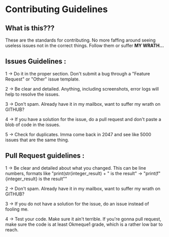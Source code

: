 # Contributing Guidelines

## What is this???

These are the standards for contributing. No more faffing around seeing useless issues not in the correct things. Follow them or suffer **MY WRATH...**

## Issues Guidelines : 

1 -> Do it in the proper section. Don't submit a bug through a "Feature Request" or "Other" issue template.

2 -> Be clear and detailed. Anything, including screenshots, error logs will help to resolve the issues. 

3 -> Don't spam. Already have it in my mailbox, want to suffer my wrath on GITHUB?

4 -> If you have a solution for the issue, do a pull request and don't paste a blob of code in the issues.

5 -> Check for duplicates. Imma come back in 2047 and see like 5000 issues that are the same thing.

## Pull Request guidelines : 

1 -> Be clear and detailed about what you changed. This can be line numbers, formats like "print(str(integer_result) + " is the result" -> "print(f"{integer_result} is the result""

2 -> Don't spam. Already have it in my mailbox, want to suffer my wrath on GITHUB?

3 -> If you do not have a solution for the issue, do an issue instead of fooling me.

4 -> Test your code. Make sure it ain't terrible. If you're gonna pull request, make sure the code is at least Okmeque1 grade, which is a rather low bar to reach.

